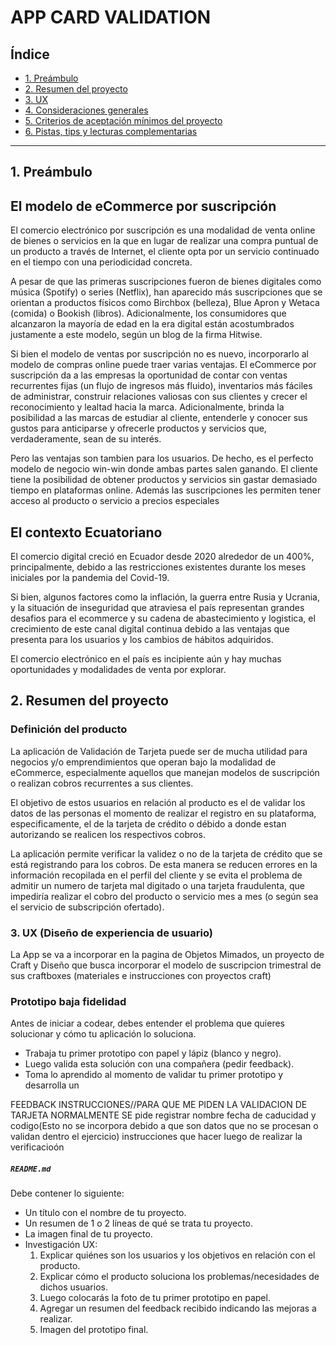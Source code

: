 # APP CARD VALIDATION

## Índice

* [1. Preámbulo](#1-preámbulo)
* [2. Resumen del proyecto](#2-Resumen-del-proyecto)
* [3. UX ](#3UX)
* [4. Consideraciones generales](#4-consideraciones-generales)
* [5. Criterios de aceptación mínimos del proyecto](#5-criterios-de-aceptación-mínimos-del-proyecto)
* [6. Pistas, tips y lecturas complementarias](#6-pistas-tips-y-lecturas-complementarias)

***

## 1. Preámbulo

## El modelo de eCommerce por suscripción

El comercio electrónico por suscripción es una modalidad de venta online de bienes o servicios en la que en lugar de realizar una compra puntual de un producto a través de Internet, el cliente opta por un servicio continuado en el tiempo con una periodicidad concreta.

A pesar de que las primeras suscripciones fueron de bienes digitales como música (Spotify) o series (Netflix), han  aparecido más suscripciones que se orientan a productos físicos como Birchbox (belleza), Blue Apron y Wetaca (comida) o Bookish (libros). Adicionalmente, los consumidores que alcanzaron la mayoría de edad en la era digital están acostumbrados justamente a este modelo, según un blog de la firma Hitwise. 

Si bien el modelo de ventas por suscripción no es nuevo, incorporarlo al modelo de compras online puede traer varias ventajas. El eCommerce por suscripción da a las empresas la oportunidad de contar con ventas recurrentes fijas (un flujo de ingresos más fluido), inventarios más fáciles de administrar, construir relaciones valiosas con sus clientes y crecer el reconocimiento y lealtad hacia la marca. Adicionalmente, brinda la posibilidad a las marcas de estudiar al cliente, entenderle y conocer sus gustos para anticiparse y ofrecerle productos y servicios que, verdaderamente, sean de su interés.

Pero las ventajas son tambien para los usuarios. De hecho, es el perfecto modelo de negocio win-win donde ambas partes salen ganando. El cliente tiene la posibilidad de obtener productos y servicios sin gastar demasiado tiempo en plataformas online. Además las suscripciones les permiten tener acceso al producto o servicio a precios especiales


## El contexto Ecuatoriano

El comercio digital creció en Ecuador desde 2020 alrededor de un 400%, principalmente, debido a las restricciones existentes durante los meses iniciales por la pandemia del Covid-19. 

Si bien, algunos factores como la inflación, la guerra entre Rusia y Ucrania, y la situación de inseguridad que atraviesa el país representan grandes desafios para el ecommerce y su cadena de abastecimiento y logistica, el crecimiento de este canal digital continua debido a las ventajas que presenta para los usuarios y los cambios de hábitos adquiridos.

El comercio electrónico en el país es incipiente aún y hay muchas oportunidades y modalidades de venta por explorar.


## 2. Resumen del proyecto

### Definición del producto

La aplicación de Validación de Tarjeta puede ser de mucha utilidad para negocios y/o emprendimientos que operan bajo la modalidad de eCommerce, especialmente aquellos que manejan modelos de suscripción o realizan cobros recurrentes a sus clientes. 

El objetivo de estos usuarios en relación al producto es el de validar los datos de las personas el momento de realizar el registro en su plataforma, especificamente, el de la tarjeta de crédito o débido a donde estan autorizando se realicen los respectivos cobros. 

La aplicación permite verificar la validez o no de la tarjeta de crédito que se está registrando para los cobros. De esta manera se reducen errores en la información recopilada en el perfil del cliente y se evita el problema de admitir un numero de tarjeta mal digitado o una tarjeta fraudulenta, que impediría realizar el cobro del producto o servicio mes a mes (o según sea el servicio de subscripción ofertado). 


### 3. UX (Diseño de experiencia de usuario)

La App se va a incorporar en la pagina de Objetos Mimados, un proyecto de Craft y Diseño que busca incorporar el modelo de suscripcion trimestral de sus craftboxes (materiales e instrucciones con proyectos craft)

### Prototipo baja fidelidad




Antes de iniciar a codear, debes entender el problema que quieres solucionar y
cómo tu aplicación lo soluciona.

* Trabaja tu primer prototipo con papel y lápiz (blanco y negro).
* Luego valida esta solución con una compañera (pedir feedback).
* Toma lo aprendido al momento de validar tu primer prototipo y desarrolla un



FEEDBACK
INSTRUCCIONES//PARA QUE ME PIDEN LA VALIDACION DE TARJETA
NORMALMENTE SE pide registrar nombre fecha de caducidad y codigo(Esto no se incorpora debido a que son datos que no se procesan o validan dentro el ejercicio)
instrucciones que hacer luego de realizar la verificacioón



##### `README.md`

Debe contener lo siguiente:

* Un título con el nombre de tu proyecto.
* Un resumen de 1 o 2 líneas de qué se trata tu proyecto.
* La imagen final de tu proyecto.
* Investigación UX:
  1. Explicar quiénes son los usuarios y los objetivos en relación con el
    producto.
  2. Explicar cómo el producto soluciona los problemas/necesidades de dichos
    usuarios.
  3. Luego colocarás la foto de tu primer prototipo en papel.
  4. Agregar un resumen del feedback recibido indicando las mejoras a realizar.
  5. Imagen del prototipo final.

